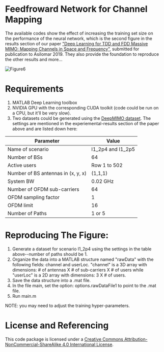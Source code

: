 # Feedfroward Network for Channel Mapping
The available codes show the effect of increasing the training set size on the performance of the neural network, which is the second figure in the results section of our paper ["Deep Learning for TDD and FDD Massive MIMO: Mapping Channels in Space and Frequency"](https://arxiv.org/abs/1905.03761), submitted for publication to Asilomar 2019. They also provide the foundation to reproduce the other results and more...

![Figure6](https://github.com/malrabeiah/DL-Massive-MIMO/blob/master/ChannelMapping/FDDTDDFigure6V2.png)
# Requirements
1) MATLAB Deep Learning toolbox
2) NVIDIA GPU with the corresponding CUDA toolkit (code could be run on a CPU, but it'll be very slow).
3) Two datasets could be generated using the [DeepMIMO dataset](https://github.com/DeepMIMO/DeepMIMO-codes). The settings are mentioned in the experiemental-results section of the paper above and are listed down here:

| Parameter | Value |
| -------- | ------ |
| Name of scenario | I1_2p4 and I1_2p5             |
| Number of BSs    |             64                |   
| Active users     |  Row 1 to 502                 |
| Number of BS antennas in (x, y, x)  | (1,1,1)    |
| System BW | 0.02 GHz                             |
| Number of OFDM sub-carriers | 64                 |
| OFDM sampling factor | 1                         |
| OFDM limit | 16                                  |
| Number of Paths | 1 or 5                         |

# Reproducing The Figure:
1) Generate a dataset for scenario I1_2p4 using the settings in the table above--number of paths should be 1.
2) Organize the data into a MATLAB structure named "rawData" with the following fields: channel and userLoc. "channel" is a 3D array with dimensions: # of antennas X # of sub-carriers X # of users while "userLoc" is a 2D array with dimensions: 3 X # of users.
3) Save the data structure into a .mat file.
4) In the file main, set the option: options.rawDataFile1 to point to the .mat file.
5) Run main.m

NOTE: you may need to adjust the training hyper-parameters.

# License and Referencing
This code package is licensed under a [Creative Commons Attribution-NonCommercial-ShareAlike 4.0 International License](https://creativecommons.org/licenses/by-nc-sa/4.0/).
